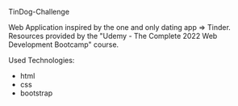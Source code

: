 
TinDog-Challenge

Web Application inspired by the one and only dating app => Tinder. Resources provided by the "Udemy - The Complete 2022 Web Development Bootcamp" course.

Used Technologies:
- html
- css
- bootstrap
